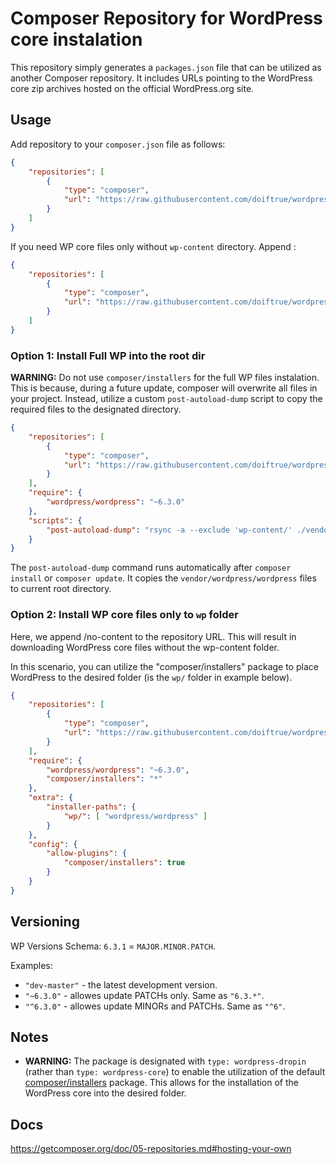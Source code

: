 Composer Repository for WordPress core instalation
==================================================

This repository simply generates a `packages.json` file that can be utilized as another Composer repository. It includes URLs pointing to the WordPress core zip archives hosted on the official WordPress.org site.



Usage
-----
Add repository to your `composer.json` file as follows:

```json
{
    "repositories": [
        {
            "type": "composer",
            "url": "https://raw.githubusercontent.com/doiftrue/wordpress-composer-repo/main/repo"
        }
    ]
}
```

If you need WP core files only without `wp-content` directory. Append : 

```json
{
    "repositories": [
        {
            "type": "composer",
            "url": "https://raw.githubusercontent.com/doiftrue/wordpress-composer-repo/main/repo/no-content"
        }
    ]
}
```


### Option 1: Install Full WP into the root dir

**WARNING:** Do not use `composer/installers` for the full WP files instalation. This is because, during a future update, composer will overwrite all files in your project. Instead, utilize a custom `post-autoload-dump` script to copy the required files to the designated directory. 

```json
{
    "repositories": [
        {
            "type": "composer",
            "url": "https://raw.githubusercontent.com/doiftrue/wordpress-composer-repo/main/repo"
        }
    ],
    "require": {
        "wordpress/wordpress": "~6.3.0"
    },
    "scripts": {
        "post-autoload-dump": "rsync -a --exclude 'wp-content/' ./vendor/wordpress/wordpress/* ./"
    }
}
```

The `post-autoload-dump` command runs automatically after `composer install` or `composer update`. It copies the `vendor/wordpress/wordpress` files to current root directory.


### Option 2: Install WP core files only to `wp` folder 

Here, we append /no-content to the repository URL. This will result in downloading WordPress core files without the wp-content folder.

In this scenario, you can utilize the "composer/installers" package to place WordPress to the desired folder (is the `wp/` folder in example below).

```json
{
    "repositories": [
        {
            "type": "composer",
            "url": "https://raw.githubusercontent.com/doiftrue/wordpress-composer-repo/main/repo/no-content"
        }
    ],
    "require": {
        "wordpress/wordpress": "~6.3.0",
        "composer/installers": "*"
    },
    "extra": {
        "installer-paths": {
            "wp/": [ "wordpress/wordpress" ]
        }
    },
    "config": {
        "allow-plugins": {
            "composer/installers": true
        }
    }
}
```


Versioning
----------

WP Versions Schema: `6.3.1` = `MAJOR.MINOR.PATCH`.

Examples:
- `"dev-master"` - the latest development version.
- `"~6.3.0"` - allowes update PATCHs only. Same as `"6.3.*"`.
- `"^6.3.0"` - allowes update MINORs and PATCHs. Same as `"^6"`.



Notes
-----

- **WARNING:** The package is designated with `type: wordpress-dropin` (rather than `type: wordpress-core`) to enable the utilization of the default [composer/installers](https://github.com/composer/installers) package. This allows for the installation of the WordPress core into the desired folder.



Docs
----
https://getcomposer.org/doc/05-repositories.md#hosting-your-own
